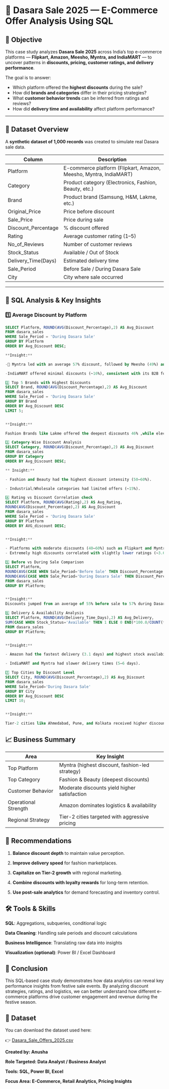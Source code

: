 
# 💼 Dasara Sale 2025 — E-Commerce Offer Analysis Using SQL

## 🧭 Objective
This case study analyzes **Dasara Sale 2025** across India’s top e-commerce platforms — **Flipkart, Amazon, Meesho, Myntra, and IndiaMART** — to uncover patterns in **discounts, pricing, customer ratings, and delivery performance**.

The goal is to answer:
- Which platform offered the **highest discounts** during the sale?  
- How did **brands and categories** differ in their pricing strategies?  
- What **customer behavior trends** can be inferred from ratings and reviews?  
- How did **delivery time and availability** affect platform performance?

---

## 🧩 Dataset Overview
A **synthetic dataset of 1,000 records** was created to simulate real Dasara sale data.

| Column | Description |
|--------|--------------|
| Platform | E-commerce platform (Flipkart, Amazon, Meesho, Myntra, IndiaMART) |
| Category | Product category (Electronics, Fashion, Beauty, etc.) |
| Brand | Product brand (Samsung, H&M, Lakme, etc.) |
| Original_Price | Price before discount |
| Sale_Price | Price during sale |
| Discount_Percentage | % discount offered |
| Rating | Average customer rating (1–5) |
| No_of_Reviews | Number of customer reviews |
| Stock_Status | Available / Out of Stock |
| Delivery_Time(Days) | Estimated delivery time |
| Sale_Period | Before Sale / During Dasara Sale |
| City | City where sale occurred |

---

## 🧮 SQL Analysis & Key Insights

### 1️⃣ Average Discount by Platform
```sql
SELECT Platform, ROUND(AVG(Discount_Percentage),2) AS Avg_Discount
FROM dasara_sales
WHERE Sale_Period = 'During Dasara Sale'
GROUP BY Platform
ORDER BY Avg_Discount DESC;

**Insight:**

-🥇 Myntra led with an average 57% discount, followed by Meesho (49%) and Flipkart (43.4%).

-IndiaMART offered minimal discounts (~16%), consistent with its B2B focus.

2️⃣ Top 5 Brands with Highest Discounts
SELECT Brand, ROUND(AVG(Discount_Percentage),2) AS Avg_Discount
FROM dasara_sales
WHERE Sale_Period = 'During Dasara Sale'
GROUP BY Brand
ORDER BY Avg_Discount DESC
LIMIT 5;


**Insight:**

Fashion Brands like Lakme offered the deepest discounts 46% ,while electronic brands manintained moderate ones (40–45%)

3️⃣ Category-Wise Discount Analysis
SELECT Category, ROUND(AVG(Discount_Percentage),2) AS Avg_Discount
FROM dasara_sales
GROUP BY Category
ORDER BY Avg_Discount DESC;

** Insight:**

- Fashion and Beauty had the highest discount intensity (50–60%).

- Industrial/Wholesale categories had limited offers (~15%).

4️⃣ Rating vs Discount Correlation check
SELECT Platform, ROUND(AVG(Rating),2) AS Avg_Rating,
ROUND(AVG(Discount_Percentage),2) AS Avg_Discount
FROM dasara_sales
WHERE Sale_Period = 'During Dasara Sale'
GROUP BY Platform
ORDER BY AVG_discount DESC;


**Insight:**

- Platforms with moderate discounts (40–60%) such as Flipkart and Myntra recorded higher ratings (~4).
- Extremely high discounts correlated with slightly lower ratings (~3.6).

5️⃣ Before vs During Sale Comparison
SELECT Platform,
ROUND(AVG(CASE WHEN Sale_Period='Before Sale' THEN Discount_Percentage END),2) AS Avg_Before_Sale,
ROUND(AVG(CASE WHEN Sale_Period='During Dasara Sale' THEN Discount_Percentage END),2) AS Avg_During_Sale
FROM dasara_sales
GROUP BY Platform;


**Insight:**
Discounts jumped from an average of 55% before sale to 57% during Dasara — with Myntra showing the sharpest increase .

6️⃣ Delivery & Availability Analysis
SELECT Platform, ROUND(AVG(Delivery_Time_Days),2) AS Avg_Delivery,
SUM(CASE WHEN Stock_Status='Available' THEN 1 ELSE 0 END)*100.0/COUNT(*) AS Availability_Rate
FROM dasara_sales
GROUP BY Platform;


**Insight:**

- Amazon had the fastest delivery (3.1 days) and highest stock availability (50%).

- IndiaMART and Myntra had slower delivery times (5–6 days).

7️⃣ Top Cities by Discount Level
SELECT City, ROUND(AVG(Discount_Percentage),2) AS Avg_Discount
FROM dasara_sales
WHERE Sale_Period='During Dasara Sale'
GROUP BY City
ORDER BY Avg_Discount DESC
LIMIT 10;


**Insight:**

Tier-2 cities like Ahmedabad, Pune, and Kolkata received higher discounts (40%+) than metro cities.
```

## 📈 Business Summary

|Area |	Key Insight|
|-----|------------|
|Top Platform	| Myntra (highest discount, fashion-led strategy)|
|Top Category	|Fashion & Beauty (deepest discounts)|
|Customer Behavior|	Moderate discounts yield higher satisfaction|
|Operational Strength	|Amazon dominates logistics & availability|
|Regional Strategy	|Tier-2 cities targeted with aggressive pricing|

## 🧠 Recommendations

  1. **Balance discount depth** to maintain value perception.

  2. **Improve delivery speed** for fashion marketplaces.

  3. **Capitalize on Tier-2 growth** with regional marketing.

  4. **Combine discounts with loyalty rewards** for long-term retention.

 5. **Use post-sale analytics** for demand forecasting and inventory control.

## 🛠️ Tools & Skills

**SQL**: Aggregations, subqueries, conditional logic

**Data Cleaning**: Handling sale periods and discount calculations

**Business Intelligence**: Translating raw data into insights

**Visualization (optional)**: Power BI / Excel Dashboard

## 🏁 Conclusion

This SQL-based case study demonstrates how data analytics can reveal key performance insights from festive sale events.
By analyzing discount strategies, ratings, and logistics, we can better understand how different e-commerce platforms drive customer engagement and revenue during the festive season.

## 📂 Dataset

You can download the dataset used here:

👉 [Dasara_Sale_Offers_2025.csv](https://drive.google.com/file/d/1mTfKZsgOI5Gf9GOqGcqvxb8FiDkpH4zA/view?usp=sharing)

**Created by: Anusha**

**Role Targeted: Data Analyst / Business Analyst**

**Tools: SQL, Power BI, Excel**

**Focus Area: E-Commerce, Retail Analytics, Pricing Insights**
